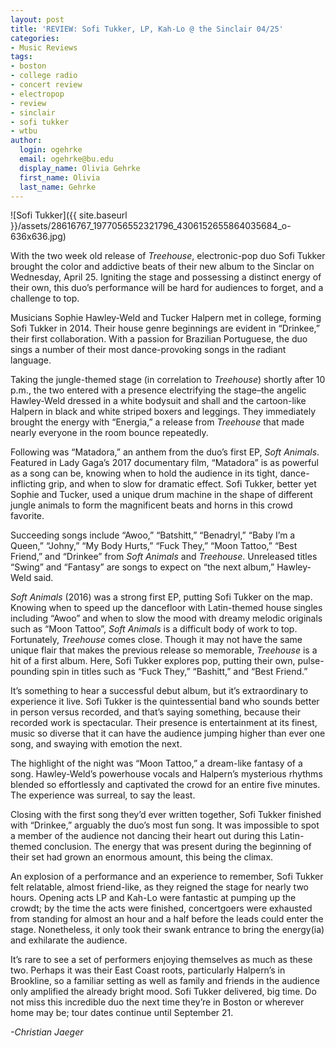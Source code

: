 ```yaml
---
layout: post
title: 'REVIEW: Sofi Tukker, LP, Kah-Lo @ the Sinclair 04/25'
categories:
- Music Reviews
tags:
- boston
- college radio
- concert review
- electropop
- review
- sinclair
- sofi tukker
- wtbu
author:
  login: ogehrke
  email: ogehrke@bu.edu
  display_name: Olivia Gehrke
  first_name: Olivia
  last_name: Gehrke
---
```

![Sofi Tukker]({{ site.baseurl }}/assets/28616767_1977056552321796_4306152655864035684_o-636x636.jpg)

With the two week old release of _Treehouse_, electronic-pop duo Sofi Tukker brought the color and addictive beats of their new album to the Sinclar on Wednesday, April 25. Igniting the stage and possessing a distinct energy of their own, this duo’s performance will be hard for audiences to forget, and a challenge to top.

Musicians Sophie Hawley-Weld and Tucker Halpern met in college, forming Sofi Tukker in 2014. Their house genre beginnings are evident in “Drinkee,” their first collaboration. With a passion for Brazilian Portuguese, the duo sings a number of their most dance-provoking songs in the radiant language.

Taking the jungle-themed stage (in correlation to _Treehouse_) shortly after 10 p.m., the two entered with a presence electrifying the stage–the angelic Hawley-Weld dressed in a white bodysuit and shall and the cartoon-like Halpern in black and white striped boxers and leggings. They immediately brought the energy with “Energia,” a release from _Treehouse_ that made nearly everyone in the room bounce repeatedly.

Following was “Matadora,” an anthem from the duo’s first EP, _Soft Animals_. Featured in Lady Gaga’s 2017 documentary film, “Matadora” is as powerful as a song can be, knowing when to hold the audience in its tight, dance-inflicting grip, and when to slow for dramatic effect. Sofi Tukker, better yet Sophie and Tucker, used a unique drum machine in the shape of different jungle animals to form the magnificent beats and horns in this crowd favorite.

Succeeding songs include “Awoo,” “Batshitt,” “Benadryl,” “Baby I’m a Queen,” “Johny,” “My Body Hurts,” “Fuck They,” “Moon Tattoo,” “Best Friend,” and “Drinkee” from _Soft Animals_ and _Treehouse_. Unreleased titles “Swing” and “Fantasy” are songs to expect on “the next album,” Hawley-Weld said.

_Soft Animals_ (2016) was a strong first EP, putting Sofi Tukker on the map. Knowing when to speed up the dancefloor with Latin-themed house singles including “Awoo” and when to slow the mood with dreamy melodic originals such as “Moon Tattoo”, _Soft Animals_ is a difficult body of work to top. Fortunately, _Treehouse_ comes close. Though it may not have the same unique flair that makes the previous release so memorable, _Treehouse_ is a hit of a first album. Here, Sofi Tukker explores pop, putting their own, pulse-pounding spin in titles such as “Fuck They,” “Bashitt,” and “Best Friend.”

It’s something to hear a successful debut album, but it’s extraordinary to experience it live. Sofi Tukker is the quintessential band who sounds better in person versus recorded, and that’s saying something, because their recorded work is spectacular. Their presence is entertainment at its finest, music so diverse that it can have the audience jumping higher than ever one song, and swaying with emotion the next.

The highlight of the night was “Moon Tattoo,” a dream-like fantasy of a song. Hawley-Weld’s powerhouse vocals and Halpern’s mysterious rhythms blended so effortlessly and captivated the crowd for an entire five minutes. The experience was surreal, to say the least.

Closing with the first song they’d ever written together, Sofi Tukker finished with “Drinkee,” arguably the duo’s most fun song. It was impossible to spot a member of the audience not dancing their heart out during this Latin-themed conclusion. The energy that was present during the beginning of their set had grown an enormous amount, this being the climax.

An explosion of a performance and an experience to remember, Sofi Tukker felt relatable, almost friend-like, as they reigned the stage for nearly two hours. Opening acts LP and Kah-Lo were fantastic at pumping up the crowdt; by the time the acts were finished, concertgoers were exhausted from standing for almost an hour and a half before the leads could enter the stage. Nonetheless, it only took their swank entrance to bring the energy(ia) and exhilarate the audience.

It’s rare to see a set of performers enjoying themselves as much as these two. Perhaps it was their East Coast roots, particularly Halpern’s in Brookline, so a familiar setting as well as family and friends in the audience only amplified the already bright mood. Sofi Tukker delivered, big time. Do not miss this incredible duo the next time they’re in Boston or wherever home may be; tour dates continue until September 21.

_\-Christian Jaeger_